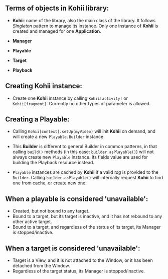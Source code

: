 ## Terms of objects in Kohii library:

- **Kohii**: name of the library, also the main class of the library. It follows *Singleton* pattern to manage its instance. Only one instance of **Kohii** is created and managed for one **Application**.

- **Manager**

- **Playable**

- **Target**

- **Playback**

## Creating Kohii instance:

- Create one **Kohii** instance by calling ``Kohii[activity]`` or ``Kohii[fragment]``. Currently no other types of parameter is allowed.

## Creating a Playable:

- Calling ``Kohii[context].setUp(myVideo)`` will init **Kohii** on demand, and will create a new ``Playable.Builder`` instance.

- This **Builder** is different to general Builder in common patterns, in that calling ``build()`` methods (in this case: ``builder.asPlayable()``) will not always create new ``Playable`` instance. Its fields value are used for building the Playback resource instead.

- ``Playable`` instances are cached by **Kohii** if a valid *tag* is provided to the ``Builder``. Calling ``builder.asPlayable()`` will internally request **Kohii** to find one from cache, or create new one.

## When a playable is considered 'unavailable':

- Created, but not bound to any target.
- Bound to a target, but its target is inactive, and it has not rebound to any other active target.
- Bound to a target, and regardless of the status of its target, its Manager is stopped/inactive.

## When a target is considered 'unavailable':

- Target is a View, and it is not attached to the Window, or it has been detached from the Window.
- Regardless of the target status, its Manager is stopped/inactive.